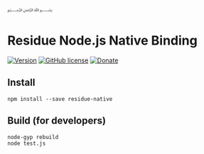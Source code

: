 ﷽

# Residue Node.js Native Binding

[![Version](https://img.shields.io/npm/v/residue-native.svg)](https://www.npmjs.com/package/residue-native)
[![GitHub license](https://img.shields.io/badge/License-Apache%202.0-blue.svg)](https://github.com/muflihun/residue-node/blob/master/LICENSE)
[![Donate](https://img.shields.io/badge/Donate-PayPal-green.svg)](https://www.paypal.me/MuflihunDotCom/25)

## Install
```
npm install --save residue-native
```

## Build (for developers)
```
node-gyp rebuild
node test.js
```
